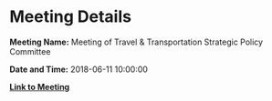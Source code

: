 # Meeting Details

**Meeting Name:** Meeting of Travel & Transportation Strategic Policy Committee

**Date and Time:** 2018-06-11 10:00:00

**[Link to Meeting](https://www.limerick.ie/council/whats-on/meeting-travel-transportation-strategic-policy-committee-2)**
